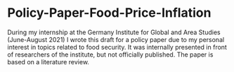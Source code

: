 # Policy-Paper-Food-Price-Inflation
During my internship at the Germany Institute for Global and Area Studies (June-August 2021) I wrote
this draft for a policy paper due to my personal interest in topics related to food security. It was internally presented in front of researchers of the institute, but not officially published. The paper is based on a literature review.
